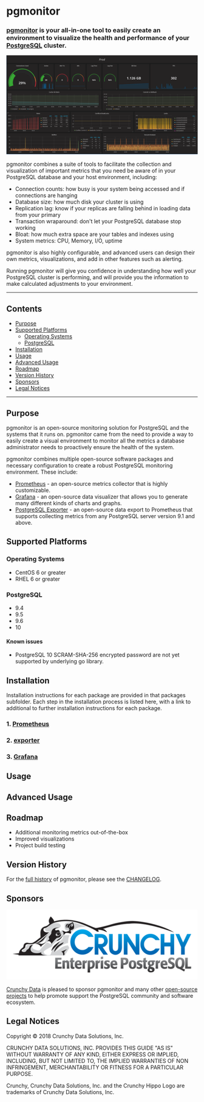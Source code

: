 # pgmonitor

### [pgmonitor](https://github.com/CrunchyData/pgmonitor) is your all-in-one tool to easily create an environment to visualize the health and performance of your [PostgreSQL](http://www.postgresql.org/) cluster.

![pgmonitor](docs/dashboard.png)

pgmonitor combines a suite of tools to facilitate the collection and visualization of important metrics that you need be aware of in your PostgreSQL database and your host environment, including:

- Connection counts: how busy is your system being accessed and if connections are hanging
- Database size: how much disk your cluster is using
- Replication lag: know if your replicas are falling behind in loading data from your primary
- Transaction wraparound: don't let your PostgreSQL database stop working
- Bloat: how much extra space are your tables and indexes using
- System metrics: CPU, Memory, I/O, uptime

pgmonitor is also highly configurable, and advanced users can design their own metrics, visualizations, and add in other features such as alerting.

Running pgmonitor will give you confidence in understanding how well your PostgreSQL cluster is performing, and will provide you the information to make calculated adjustments to your environment.

---

## Contents

- [Purpose](#purpose)
- [Supported Platforms](#supported-platforms)
  - [Operating Systems](#operating-systems)
  - [PostgreSQL](#postgesql)
- [Installation](#installation)
- [Usage](#usage)
- [Advanced Usage](#advanced-usage)
- [Roadmap](#roadmap)
- [Version History](#version-history)
- [Sponsors](#sponsors)
- [Legal Notices](#legal-notices)

---

## Purpose

pgmonitor is an open-source monitoring solution for PostgreSQL and the systems that it runs on. pgmonitor came from the need to provide a way to easily create a visual environment to monitor all the metrics a database administrator needs to proactively ensure the health of the system.

pgmonitor combines multiple open-source software packages and necessary configuration to create a robust PostgreSQL monitoring environment.  These include:

- [Prometheus](https://prometheus.io/) - an open-source metrics collector that is highly customizable.
- [Grafana](https://grafana.com/) - an open-source data visualizer that allows you to generate many different kinds of charts and graphs.
- [PostgreSQL Exporter](https://github.com/wrouesnel/postgres_exporter) - an open-source data export to Prometheus that supports collecting metrics from any PostgreSQL server version 9.1 and above.

## Supported Platforms

### Operating Systems

- CentOS 6 or greater
- RHEL 6 or greater

### PostgreSQL

- 9.4
- 9.5
- 9.6
- 10

#### Known issues

- PostgreSQL 10 SCRAM-SHA-256 encrypted password are not yet supported by underlying go library.

## Installation

Installation instructions for each package are provided in that packages subfolder. Each step in the installation process is listed here, with a link to additional to further installation instructions for each package.

### 1. [Prometheus](prometheus/README.md)

### 2. [exporter](exporter/README.md)

### 3. [Grafana](grafana/README.md)

## Usage

## Advanced Usage

## Roadmap

- Additional monitoring metrics out-of-the-box
- Improved visualizations
- Project build testing

## Version History

For the [full history](CHANGELOG) of pgmonitor, please see the [CHANGELOG](CHANGELOG).

## Sponsors

![Crunchy Data](docs/crunchy_logo.png)

[Crunchy Data](https://www.crunchydata.com/) is pleased to sponsor pgmonitor and many other [open-source projects](https://github.com/CrunchyData/) to help promote support the PostgreSQL community and software ecosystem.

## Legal Notices

Copyright © 2018 Crunchy Data Solutions, Inc.

CRUNCHY DATA SOLUTIONS, INC. PROVIDES THIS GUIDE "AS IS" WITHOUT WARRANTY OF ANY KIND, EITHER EXPRESS OR IMPLIED, INCLUDING, BUT NOT LIMITED TO, THE IMPLIED WARRANTIES OF NON INFRINGEMENT, MERCHANTABILITY OR FITNESS FOR A PARTICULAR PURPOSE.

Crunchy, Crunchy Data Solutions, Inc. and the Crunchy Hippo Logo are trademarks of Crunchy Data Solutions, Inc.
